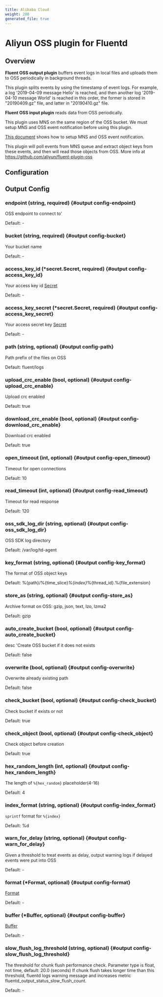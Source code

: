 ```yaml
---
title: Alibaba Cloud
weight: 200
generated_file: true
---
```


# Aliyun OSS plugin for Fluentd
## Overview
 **Fluent OSS output plugin** buffers event logs in local files and uploads them to OSS periodically in background threads.

 This plugin splits events by using the timestamp of event logs. For example,  a log '2019-04-09 message Hello' is reached, and then another log '2019-04-10 message World' is reached in this order, the former is stored in "20190409.gz" file, and latter in "20190410.gz" file.

 **Fluent OSS input plugin** reads data from OSS periodically.

 This plugin uses MNS on the same region of the OSS bucket. We must setup MNS and OSS event notification before using this plugin.

 [This document](https://help.aliyun.com/document_detail/52656.html) shows how to setup MNS and OSS event notification.

 This plugin will poll events from MNS queue and extract object keys from these events, and then will read those objects from OSS.
 More info at https://github.com/aliyun/fluent-plugin-oss

## Configuration
## Output Config

### endpoint (string, required) {#output config-endpoint}

OSS endpoint to connect to' 

Default: -

### bucket (string, required) {#output config-bucket}

Your bucket name 

Default: -

### access_key_id (*secret.Secret, required) {#output config-access_key_id}

Your access key id [Secret](../secret/) 

Default: -

### access_key_secret (*secret.Secret, required) {#output config-access_key_secret}

Your access secret key [Secret](../secret/) 

Default: -

### path (string, optional) {#output config-path}

Path prefix of the files on OSS

Default: fluent/logs

### upload_crc_enable (bool, optional) {#output config-upload_crc_enable}

Upload crc enabled

Default: true

### download_crc_enable (bool, optional) {#output config-download_crc_enable}

Download crc enabled

Default: true

### open_timeout (int, optional) {#output config-open_timeout}

Timeout for open connections

Default: 10

### read_timeout (int, optional) {#output config-read_timeout}

Timeout for read response

Default: 120

### oss_sdk_log_dir (string, optional) {#output config-oss_sdk_log_dir}

OSS SDK log directory

Default: /var/log/td-agent

### key_format (string, optional) {#output config-key_format}

The format of OSS object keys

Default: %{path}/%{time_slice}_%{index}_%{thread_id}.%{file_extension}

### store_as (string, optional) {#output config-store_as}

Archive format on OSS: gzip, json, text, lzo, lzma2

Default: gzip

### auto_create_bucket (bool, optional) {#output config-auto_create_bucket}

desc 'Create OSS bucket if it does not exists

Default: false

### overwrite (bool, optional) {#output config-overwrite}

Overwrite already existing path

Default: false

### check_bucket (bool, optional) {#output config-check_bucket}

Check bucket if exists or not

Default: true

### check_object (bool, optional) {#output config-check_object}

Check object before creation

Default: true

### hex_random_length (int, optional) {#output config-hex_random_length}

The length of `%{hex_random}` placeholder(4-16)

Default: 4

### index_format (string, optional) {#output config-index_format}

`sprintf` format for `%{index}`

Default: %d

### warn_for_delay (string, optional) {#output config-warn_for_delay}

Given a threshold to treat events as delay, output warning logs if delayed events were put into OSS 

Default: -

### format (*Format, optional) {#output config-format}

[Format](../format/) 

Default: -

### buffer (*Buffer, optional) {#output config-buffer}

[Buffer](../buffer/) 

Default: -

### slow_flush_log_threshold (string, optional) {#output config-slow_flush_log_threshold}

The threshold for chunk flush performance check. Parameter type is float, not time, default: 20.0 (seconds) If chunk flush takes longer time than this threshold, fluentd logs warning message and increases metric fluentd_output_status_slow_flush_count. 

Default: -


